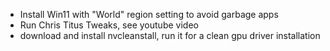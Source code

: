 - Install Win11 with "World" region setting to avoid garbage apps
- Run Chris Titus Tweaks, see youtube video
- download and install nvcleanstall, run it for a clean gpu driver installation

